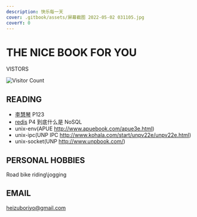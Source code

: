 ```yaml
---
description: 快乐每一天
cover: .gitbook/assets/屏幕截图 2022-05-02 031105.jpg
coverY: 0
---
```


# THE NICE BOOK FOR YOU

VISTORS

![Visitor Count](https://profile-counter.glitch.me/gaowanlu/count.svg)

## READING

- [李慧琴](https://www.bilibili.com/video/BV1yJ411S7r6?p=123&vd_source=0d24d1529ac7f38c08b67c3298ab14a0) P123
- [redis](https://www.bilibili.com/video/BV1S54y1R7SB?p=4&spm_id_from=pageDriver) P4 到底什么是 NoSQL
- unix-env(APUE http://www.apuebook.com/apue3e.html)
- unix-ipc(UNP IPC http://www.kohala.com/start/unpv22e/unpv22e.html)
- unix-socket(UNP http://www.unpbook.com/)

## PERSONAL HOBBIES

Road bike riding\jogging

## EMAIL

heizuboriyo@gmail.com
